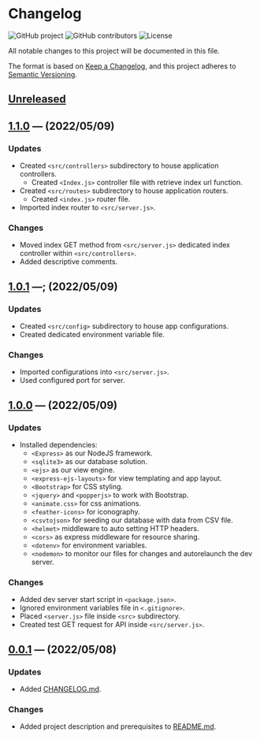 # **Changelog**
<!-- Shields -->
![GitHub project](https://img.shields.io/static/v1?label=project&message=cisc3140%20lab4&color=blue)
![GitHub contributors](https://img.shields.io/github/contributors/ogre2/cisc3140_lab4)
![License](https://img.shields.io/static/v1?label=license&message=Apache%20v2.0&color=blue)

All notable changes to this project will be documented in this file.

The format is based on [Keep a Changelog](https://keepachangelog.com/en/1.0.0/),
and this project adheres to [Semantic Versioning](https://semver.org/spec/v2.0.0.html).

## [Unreleased]

## [1.1.0] &mdash; (2022/05/09)
### Updates
- Created `<src/controllers>` subdirectory to house application controllers.
  - Created `<Index.js>` controller file with retrieve index url function.
- Created `<src/routes>` subdirectory to house application routers.
  - Created `<index.js>` router file.
- Imported index router to `<src/server.js>`.

### Changes
- Moved index GET method from `<src/server.js>` dedicated index controller within `<src/controllers>`.
- Added descriptive comments.

## [1.0.1] &mdash;; (2022/05/09)
### Updates
- Created `<src/config>` subdirectory to house app configurations.
- Created dedicated environment variable file.

### Changes
- Imported configurations into `<src/server.js>`.
- Used configured port for server.

## [1.0.0] &mdash; (2022/05/09)
### Updates
- Installed dependencies:
  - `<Express>` as our NodeJS framework.
  - `<sqlite3>` as our database solution.
  - `<ejs>` as our view engine.
  - `<express-ejs-layouts>` for view templating and app layout.
  - `<Bootstrap>` for CSS styling.
  - `<jquery>` and `<popperjs>` to work with Bootstrap.
  - `<animate.css>` for css animations.
  - `<feather-icons>` for iconography.
  - `<csvtojson>` for seeding our database with data from CSV file.
  - `<helmet>` middleware to auto setting HTTP headers.
  - `<cors>` as express middleware for resource sharing.
  - `<dotenv>` for environment variables.
  - `<nodemon>` to monitor our files for changes and autorelaunch the dev server.

### Changes
- Added dev server start script in `<package.json>`.
- Ignored environment variables file in `<.gitignore>`.
- Placed `<server.js>` file inside `<src>` subdirectory.
- Created test GET request for API inside `<src/server.js>`.

## [0.0.1] &mdash; (2022/05/08)
### Updates
- Added [CHANGELOG.md](https://github.com/ogre2/cisc3140_lab5/CHANGELOG.md).

### Changes
- Added project description and prerequisites to [README.md](https://github.com/ogre2/cisc3140_lab5/README.md).

[Unreleased]: https://github.com/ogre2/cisc3140_lab5/compare/v0.0.1...HEAD
[1.1.0]: https://github.com/ogre2/cisc3140_lab5/compare/v1.0.1...v1.1.0
[1.0.1]: https://github.com/ogre2/cisc3140_lab5/compare/v1.0.0...v1.0.1
[1.0.0]: https://github.com/ogre2/cisc3140_lab5/compare/v0.0.1...v1.0.0
[0.0.1]: https://github.com/ogre2/cisc3140_lab5/releases/tag/v0.0.1